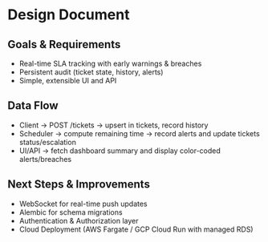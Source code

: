 # Design Document

## Goals & Requirements
- Real-time SLA tracking with early warnings & breaches
- Persistent audit (ticket state, history, alerts)
- Simple, extensible UI and API

## Data Flow
- Client -> POST /tickets -> upsert in tickets, record history
- Scheduler -> compute remaining time -> record alerts and update tickets status/escalation
- UI/API -> fetch dashboard summary and display color-coded alerts/breaches

## Next Steps & Improvements
- WebSocket for real-time push updates
- Alembic for schema migrations
- Authentication & Authorization layer
- Cloud Deployment (AWS Fargate / GCP Cloud Run with managed RDS)